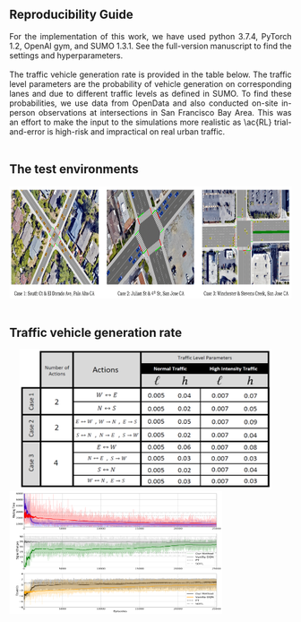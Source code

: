 ## Reproducibility Guide ##

<div align="justify"> For the implementation of this work, we have used python 3.7.4, PyTorch 1.2, OpenAI gym, and SUMO 1.3.1.
See the full-version manuscript to find the settings and hyperparameters. </div> <br>

<div align="justify"> The traffic vehicle generation rate is provided in the table below. The traffic level parameters are the probability of vehicle generation on corresponding lanes and due to different traffic levels as defined in SUMO. To find these probabilities, we use data from OpenData and also conducted on-site in-person observations at intersections in San Francisco Bay Area. This was an effort to make the input to the simulations more realistic as \ac{RL} trial-and-error is high-risk and impractical on real urban traffic. </div> <br>

## The test environments <br>

<img src=envs.png width="950" height="200" /> <br> <br>


## Traffic vehicle generation rate <br>

<!--- <img src=table.PNG width="450" height="250" /> --->

<p float="left">
  &emsp;
  <img src=table.PNG width="450" height="250" />
  &emsp; &emsp;
  <img src=final_plot.png width="380" height="220" />
</p> <br>
